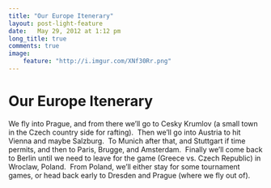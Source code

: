 ```yaml
---
title: "Our Europe Itenerary"
layout: post-light-feature
date:   May 29, 2012 at 1:12 pm
long_title: true
comments: true
image:
    feature: "http://i.imgur.com/XNf30Rr.png"
---
```

# Our Europe Itenerary

We fly into Prague, and from there we’ll go to Cesky Krumlov (a small town in the Czech country side for rafting).  Then we’ll go into Austria to hit Vienna and maybe Salzburg.  To Munich after that, and Stuttgart if time permits, and then to Paris, Brugge, and Amsterdam.  Finally we’ll come back to Berlin until we need to leave for the game (Greece vs. Czech Republic) in Wroclaw, Poland.  From Poland, we’ll either stay for some tournament games, or head back early to Dresden and Prague (where we fly out of).
